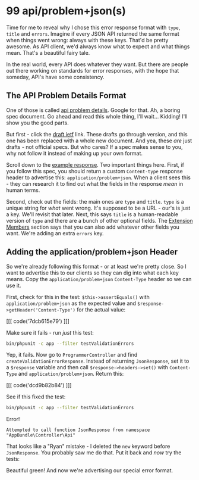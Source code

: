 # 99 api/problem+json(s)

Time for me to reveal why I chose this error response format with `type`, `title`
and `errors`. Imagine if every JSON API returned the same format when things went
wrong: always with these keys. That'd be pretty awesome. As API client, we'd always
know what to expect and what things mean. That's a beautiful fairy tale.

In the real world, every API does whatever they want. But there are people out there
working on standards for error responses, with the hope that someday, API's have
some consistency. 

## The API Problem Details Format

One of those is called [api problem details](https://tools.ietf.org/html/draft-nottingham-http-problem-07).
Google for that. Ah, a boring spec document. Go ahead and read this whole thing,
I'll wait... Kidding! I'll show you the good parts.

But first - click the [draft ietf](https://tools.ietf.org/html/draft-ietf-appsawg-http-problem-00)
link. These drafts go through version, and this one has been replaced with a whole
new document. And yea, these *are* just drafts - not official specs. But who cares?
If a spec makes sense to you, why not follow it instead of making up your own format.

Scroll down to the [example response](https://tools.ietf.org/html/draft-ietf-appsawg-http-problem-00#section-3).
Two important things here. First, if you follow this spec, you should return a custom
`Content-type` response header to advertise this: `application/problem+json`. When
a client sees this - they can research it to find out what the fields in the response
*mean* in human terms.

Second, check out the fields: the main ones are `type` and `title`. `type` is a
unique string for *what* went wrong. It's supposed to be a URL - our's is just a
key. We'll revisit that later. Next, this says `title` is a human-readable version
of `type` and there are a bunch of other optional fields. The [Extension Members](https://tools.ietf.org/html/draft-ietf-appsawg-http-problem-00#section-3.2)
section says that you can also add whatever other fields you want. We're adding
an extra `errors` key.

## Adding the application/problem+json Header

So we're already following this format - or at least we're pretty close. So I want
to advertise this to our clients so they can dig into what each key means. Copy the
`application/problem+json` `Content-Type` header so we can use it.

First, check for this in the test: `$this->assertEquals()` with `application/problem+json`
as the expected value and `$response->getHeader('Content-Type')` for the actual value:

[[[ code('7dcb615e79') ]]]

Make sure it fails - run *just* this test:

```bash
bin/phpunit -c app --filter testValidationErrors
```

Yep, it fails. Now go to `ProgrammerController` and find `createValidationErrorResponse`.
Instead of returning `JsonResponse`, set it to a `$response` variable and then call
`$response->headers->set()` with `Content-Type` and `application/problem+json`. Return
this:

[[[ code('dcd9b82b84') ]]]

See if this fixed the test:

```bash
bin/phpunit -c app --filter testValidationErrors
```

Error!

    Attempted to call function JsonResponse from namespace "AppBundle\Controller\Api"

That looks like a "Ryan" mistake - I deleted the `new` keyword before `JsonResponse`.
You probably saw me do that. Put it back and *now* try the tests:

Beautiful green! And now we're advertising our special error format.
